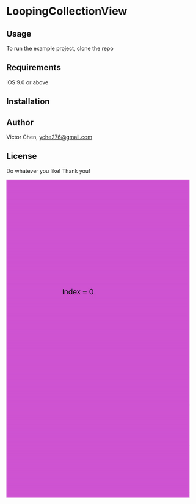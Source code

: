 # LoopingCollectionView



## Usage

To run the example project, clone the repo

## Requirements
iOS 9.0 or above

## Installation


## Author

Victor Chen, yche276@gmail.com

## License

Do whatever you like! Thank you!

![alt tag](https://github.com/yche276/LoopingCollectionView/blob/master/doc/demo.gif)